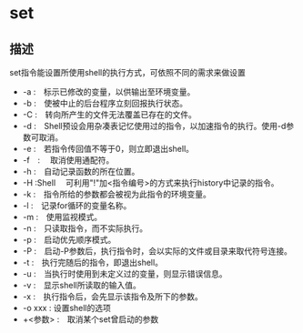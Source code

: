 # set

## 描述

set指令能设置所使用shell的执行方式，可依照不同的需求来做设置
- -a :　标示已修改的变量，以供输出至环境变量。
- -b :　使被中止的后台程序立刻回报执行状态。
- -C :　转向所产生的文件无法覆盖已存在的文件。
- -d :　Shell预设会用杂凑表记忆使用过的指令，以加速指令的执行。使用-d参数可取消。
- -e :　若指令传回值不等于0，则立即退出shell。　　
- -f　: 　取消使用通配符。
- -h :　自动记录函数的所在位置。
- -H :Shell 　可利用"!"加<指令编号>的方式来执行history中记录的指令。
- -k :　指令所给的参数都会被视为此指令的环境变量。
- -l :　记录for循环的变量名称。
- -m :　使用监视模式。
- -n :　只读取指令，而不实际执行。
- -p :　启动优先顺序模式。
- -P :　启动-P参数后，执行指令时，会以实际的文件或目录来取代符号连接。
- -t :　执行完随后的指令，即退出shell。
- -u :　当执行时使用到未定义过的变量，则显示错误信息。
- -v :　显示shell所读取的输入值。
- -x :　执行指令后，会先显示该指令及所下的参数。
- -o xxx : 设置shell的选项
- +<参数> :　取消某个set曾启动的参数